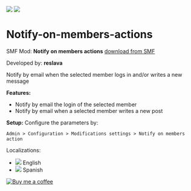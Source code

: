 ![](https://img.shields.io/badge/SMF-2.1-orange) ![](https://img.shields.io/badge/Hooks%20Only-Yes-orange) 

# Notify-on-members-actions
SMF Mod: **Notify on members actions** [download from SMF](https://custom.simplemachines.org/index.php?mod=4341/) 

Developed by: **reslava**

Notify by email when the selected member logs in and/or writes a new message

**Features:**
- Notify by email the login of the selected member
- Notify by email when a selected member writes a new post

**Setup:**
Configure the parameters by:

    Admin > Configuration > Modifications settings > Notify on members action


Localizations:
* ![](https://www.simplemachines.org/site_images/lang/english.gif) English
* ![](https://www.simplemachines.org/site_images/lang/spanish.gif) Spanish

[![Buy me a coffee](https://img.shields.io/badge/Buy%20me%20a%20coffee-%24-green)](https://www.buymeacoffee.com/reslava)
